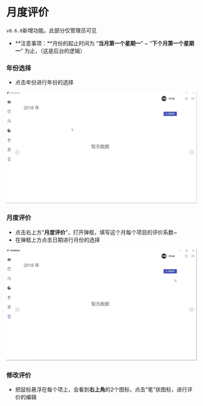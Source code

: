# 月度评价

`v0.6.0`新增功能。此部分仅管理员可见



* **注意事项：**月份的起止时间为 “**当月第一个星期一**” ~ “**下个月第一个星期一**” 为止，（这是后台的逻辑）



### 年份选择

* 点击年份进行年份的选择

![](/assets/月度评价-年份选择.gif)

### 月度评价

* 点击右上方"**月度评价**"，打开弹框，填写这个月每个项目的评价系数~
* 在弹框上方点击日期进行月份的选择

![](/assets/月度评价-撰写评价.gif)

### 修改评价

* 把鼠标悬浮在每个项上，会看到**右上角**的2个图标，点击“笔”状图标，进行评价的编辑





